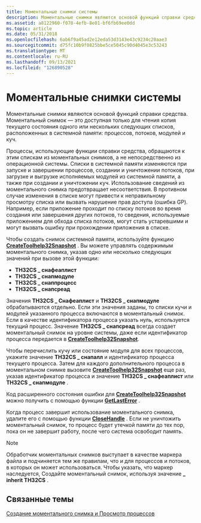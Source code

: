 ```yaml
---
title: Моментальные снимки системы
description: Моментальные снимки являются основой функций справки средства. Моментальный снимок — это доступная только для чтения копия текущего состояния одного или нескольких следующих списков, расположенных в процессах, потоках, модулях и кучах системной памяти.
ms.assetid: a8122960-f078-4efb-8e01-bf6fb69ee0dd
ms.topic: article
ms.date: 05/31/2018
ms.openlocfilehash: 6ab6f9a45ad2e12eda53d3143e43c9234c20aae3
ms.sourcegitcommit: d75fc10b9f0825bbe5ce5045c90d4045e3c53243
ms.translationtype: MT
ms.contentlocale: ru-RU
ms.lasthandoff: 09/13/2021
ms.locfileid: "126890528"
---
```

# <a name="snapshots-of-the-system"></a>Моментальные снимки системы

Моментальные снимки являются основой функций справки средства. Моментальный снимок — это доступная только для чтения копия текущего состояния одного или нескольких следующих списков, расположенных в системной памяти: процессов, потоков, модулей и куч.

Процессы, использующие функции справки средства, обращаются к этим спискам из моментальных снимков, а не непосредственно из операционной системы. Списки в системной памяти изменяются при запуске и завершении процессов, создании и уничтожении потоков, при загрузке и выгрузке исполняемых модулей из системной памяти, а также при создании и уничтожении куч. Использование сведений из моментального снимка предотвращает несоответствия. В противном случае изменения в списке могут привести к неправильному просмотру списка или вызвать нарушение прав доступа (ошибка GP). Например, если приложение проходит по списку потоков во время создания или завершения других потоков, то сведения, используемые приложением для обхода списка потоков, могут стать устаревшими и могут вызвать ошибку при прохождении приложения в списке.

Чтобы создать снимок системной памяти, используйте функцию [**CreateToolhelp32Snapshot**](/windows/desktop/api/TlHelp32/nf-tlhelp32-createtoolhelp32snapshot) . Вы можете управлять содержимым моментального снимка, указав одно или несколько следующих значений при вызове этой функции:

-   **TH32CS \_ снафеаплист**
-   **TH32CS \_ снапмодуле**
-   **TH32CS \_ снаппроцесс**
-   **TH32CS \_ снапсреад**

Значения **TH32CS \_ Снафеаплист** и **TH32CS \_ снапмодуле** обрабатываются отдельно. Если эти значения заданы, то списки кучи и модулей указанного процесса включаются в моментальный снимок. Если в качестве идентификатора процесса указать нуль, используется текущий процесс. Значение **TH32CS \_ снапсреад** всегда создает моментальный снимок на уровне системы, даже если идентификатор процесса передается в [**CreateToolhelp32Snapshot**](/windows/desktop/api/TlHelp32/nf-tlhelp32-createtoolhelp32snapshot).

Чтобы перечислить кучу или состояние модуля для всех процессов, укажите значение **TH32CS \_ снапалл** и идентификатор процесса текущего процесса. Затем для каждого дополнительного процесса в моментальном снимке вызовите [**CreateToolhelp32Snapshot**](/windows/desktop/api/TlHelp32/nf-tlhelp32-createtoolhelp32snapshot) еще раз, указав идентификатор процесса и значение **TH32CS \_ снафеаплист** или **TH32CS \_ снапмодуле** .

Код расширенного состояния ошибки для [**CreateToolhelp32Snapshot**](/windows/desktop/api/TlHelp32/nf-tlhelp32-createtoolhelp32snapshot) можно получить с помощью функции [**GetLastError**](/windows/desktop/api/errhandlingapi/nf-errhandlingapi-getlasterror) .

Когда процесс завершит использование моментального снимка, удалите его с помощью функции [**CloseHandle**](/windows/desktop/api/handleapi/nf-handleapi-closehandle) . Если не уничтожить моментальный снимок, то процесс будет утечкой памяти до тех пор, пока он не завершит работу, после чего система освободит память.

> [!Note]  
> Обработчик моментальных снимков выступает в качестве маркера файла и подчиняется тем же правилам, что и для процессов и потоков, в которых он может использоваться. Чтобы указать, что маркер наследуется, Создайте моментальный снимок, используя значение **\_ inherit TH32CS** .

 

## <a name="related-topics"></a>Связанные темы

<dl> <dt>

[Создание моментального снимка и Просмотр процессов](taking-a-snapshot-and-viewing-processes.md)
</dt> </dl>

 

 